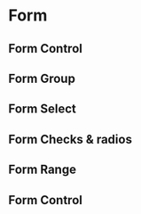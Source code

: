 # Form

## Form Control
## Form Group
## Form Select
## Form Checks & radios
## Form Range
## Form Control

